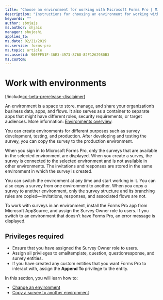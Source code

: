 ```yaml
---
title: "Choose an environment for working with Microsoft Forms Pro | MicrosoftDocs"
description: "Instructions for choosing an environment for working with Microsoft Forms Pro"
keywords: ""
author: sbmjais
ms.author: shjais
manager: shujoshi
applies_to: 
ms.date: 02/21/2019
ms.service: forms-pro
ms.topic: article
ms.assetid: 90EFF51F-36E3-4973-8768-82F12629B0B3
ms.custom: 
---
```


# Work with environments

[!include[cc-beta-prerelease-disclaimer](includes/cc-beta-prerelease-disclaimer.md)]

An environment is a space to store, manage, and share your organization’s business data, apps, and flows. It also serves as a container to separate apps that might have different roles, security requirements, or target audiences. More information: [Environments overview](https://docs.microsoft.com/en-us/power-platform/admin/environments-overview).

You can create environments for different purposes such as survey development, testing, and production. After developing and testing the survey, you can copy the survey to the production environment.

When you sign in to Microsoft Forms Pro, only the surveys that are available in the selected environment are displayed. When you create a survey, the survey is connected to the selected environment and is not available in other environments. The invitations and responses are stored in the same environment in which the survey is created. 

You can switch the environment at any time and start working in it. You can also copy a survey from one environment to another. When you copy a survey to another environment, only the survey structure and its branching rules are copied—invitations, responses, and associated flows are not.

To work with surveys in an environment, install the Forms Pro app from Microsoft AppSource, and assign the Survey Owner role to users. If you switch to an environment that doesn't have Forms Pro, an error message is displayed.

## Privileges required

- Ensure that you have assigned the Survey Owner role to users.
- Assign all privileges to emailtemplate, question, questionresponse, and survey entities.
- If you have created any custom entities that you want Forms Pro to interact with, assign the **Append To** privilege to the entity.

In this section, you will learn how to:

- [Change an environment](change-environment.md)
- [Copy a survey to another environment](copy-survey-environment.md)




